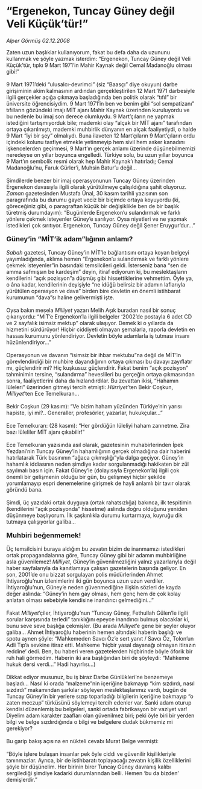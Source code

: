# “Ergenekon, Tuncay Güney değil Veli Küçük’tür!”

*Alper Görmüş 02.12.2008*

<div class="taraf_structure_2col_1zq">
<div class="margen_n">



 <p>Zaten uzun başlıklar kullanıyorum, fakat bu defa daha da uzununu kullanmak ve şöyle yazmak isterdim: “Ergenekon, Tuncay Güney değil Veli Küçük’tür, tıpkı 9 Mart 1971’in Mahir Kaynak değil Cemal Madanoğlu olması gibi!” <br/><br/>9 Mart 1971’deki “ulusalcı-devrimci” (siz “Baasçı” diye okuyun) darbe girişiminin akim kalmasının ardından gerçekleştirilen 12 Mart 1971 darbesiyle ilgili gerçekler açığa çıkmaya başladığında ben politik olarak “tıfıl” bir üniversite öğrencisiydim. 9 Mart 1971’in ben ve benim gibi “sol sempatizanı” tıfılların gözündeki imajı MİT ajanı Mahir Kaynak üzerinden kuruluyordu ve bu nedenle bu imaj son derece olumluydu. 9 Mart’çıların ne yapmak istediğini tartışmıyorduk bile; mademki olay “alçak bir MİT ajanı” tarafından ortaya çıkarılmıştı, mademki muhbirlik dünyanın en alçak faaliyetiydi, o halde 9 Mart “iyi bir şey” olmalıydı. Buna ilaveten 12 Mart’çıların 9 Mart’çıların ordu içindeki kolunu tasfiye etmekle yetinmeyip hem sivil hem asker kanadını işkencelerden geçirmesi, 9 Mart’ın gerçek anlamı üzerinde düşünebilmemizi neredeyse on yıllar boyunca engelledi. Türkiye solu, bu uzun yıllar boyunca 9 Mart’ın sembolik resmi olarak hep Mahir Kaynak’ı hatırladı; Cemal Madanoğlu’nu, Faruk Gürler’i, Muhsin Batur’u değil... <br/><br/>Şimdilerde benzer bir imaj operasyonunun Tuncay Güney üzerinden Ergenekon davasıyla ilgili olarak yürütülmeye çalışıldığına şahit oluyoruz. <i>Zaman</i> gazetesinden Mustafa Ünal, 30 kasım tarihli yazısının son paragrafında bu durumu gayet veciz bir biçimde ortaya koyuyordu (ki, göreceğiniz gibi, o paragraftan küçük bir değişiklikle ben de bir başlık türetmiş durumdayım): “Bugünlerde Ergenekon’u sulandırmak ve farklı yönlere çekmek isteyenler Güney’e sarılıyor. Oysa niyetleri ve ne yapmak istedikleri çok sırıtıyor. Ergenekon, Tuncay Güney değil Şener Eruygur’dur...” <b><br/><br/><font size="4">Güney’in “MİT’ik adam”lığının anlamı?</font></b><i><font size="4"> <br/></font><br/>Sabah</i> gazetesi, Tuncay Güney’in MİT’le bağlantısını ortaya koyan belgeyi yayımladığında, aklıma hemen “Ergenekon’u sulandırmak ve farklı yönlere çekmek isteyenler”in basındaki temsilcileri geldi. İsterseniz bana “sen de amma safmışsın be kardeşim” deyin, itiraf ediyorum ki, bu meslektaşların kendilerini “açık pozisyon”a düşmüş gibi hissettiklerine vehmettim. Öyle ya, o âna kadar, kendilerinin deyişiyle “ne idüğü belirsiz bir adamın laflarıyla yürütülen operasyon ve dava” birden bire devletin en önemli istihbarat kurumunun “dava”sı haline gelivermişti işte. <br/><br/>Oysa bakın mesela <i>Milliyet</i> yazarı Melih Aşık buradan nasıl bir sonuç çıkarıyordu: “MİT’e Ergenekon’la ilgili belgeler ‘2002’de postayla 6 adet CD ve 2 sayfalık isimsiz mektup” olarak ulaşıyor. Demek ki o yıllarda da hizmetini sürdürüyor! Hiçbir ciddiyeti olmayan şemalarla, raporla devletin en hassas kurumunu yönlendiriyor. Devletin böyle adamlarla iş tutması insanı hüzünlendiriyor...” <br/><br/>Operasyonun ve davanın “isimsiz bir ihbar mektubu”na değil de MİT’in görevlendirdiği bir muhbire dayandığının ortaya çıkması bu davayı zayıflatır mı, güçlendirir mi? Hiç kuşkusuz güçlendirir. Fakat benim “açık pozisyon” tahminimin tersine, “sulandırma” heveslileri bu gerçeğin ortaya çıkmasından sonra, faaliyetlerini daha da hızlandırdılar. Bu zevattan ikisi, “Hahamın lüleleri” üzerinden gitmeyi tercih etmişti: <i>Hürriyet</i>’ten Bekir Coşkun, <i>Milliyet</i>’ten Ece Temelkuran... <br/><br/>Bekir Coşkun (29 kasım): “Ve bizim haham yüzünden Türkiye’nin yarısı hapiste, iyi mi?.. Generaller, profesörler, yazarlar, hukukçular...” <br/><br/>Ece Temelkuran: (28 kasım): “Her gördüğün lüleliyi haham zannetme. Zira bazı lüleliler MİT ajanı çıkabilir!” <br/><br/>Ece Temelkuran yazısında asıl olarak, gazetesinin muhabirlerinden İpek Yezdani’nin Tuncay Güney’in hahamlığının gerçek olmadığına dair haberini hatırlatarak Türk basınının “ağaca çıkmışlığı”yla dalga geçiyor. Güney’in hahamlık iddiasının neden şimdiye kadar sorgulanmadığı hakikaten bir zül sayılmalı basın için. Fakat Güney’le (dolayısıyla Ergenekon’la) ilgili çok önemli bir gelişmenin olduğu bir gün, bu gelişmeyi hiçbir şekilde yorumlamayıp espri denemelerine girişmek de hayli anlamlı bir tavır olarak göründü bana. <br/><br/>Şimdi, üç yazıdaki ortak duyguya (ortak rahatsızlığa) bakınca, ilk tespitimin (kendilerini “açık pozisyonda” hissetme) aslında doğru olduğunu yeniden düşünmeye başlıyorum. İlk şaşkınlıkla durumu kurtarmaya, kuyruğu dik tutmaya çalışıyorlar galiba...<b> <br/><br/><font size="4">Muhbiri beğenmemek!</font></b> <br/><br/>Üç temsilcisini buraya aldığım bu zevatın bizim de inanmamızı istedikleri ortak propagandalarına göre, Tuncay Güney gibi bir adamın muhbirliğine asla güvenilemez! <i>Milliyet</i>, Güney’in güvenilmezliğini yalnız yazarlarıyla değil haber sayfalarıyla da kanıtlamaya çalışan gazetelerin başında geliyor. En son, 2001’de onu bizzat sorgulayan polis müdürlerinden Ahmet İhtiyaroğlu’nun izlenimlerini iki gün boyunca uzun uzun verdiler. İhtiyaroğlu’nun, Güney’e neden güvenmediğine ilişkin sözleri de kayda değer aslında: “Güney’in hem gay olması, hem genç hem de çok kolay anlatan olması sebebiyle kendisine inandırıcı gelmediğini...” <br/><br/>Fakat <i>Milliyet</i>’çiler, İhtiyaroğlu’nun “Tuncay Güney, Fethullah Gülen’le ilgili sorular karşısında terledi” tanıklığını epeyce inandırıcı bulmuş olacaklar ki, bunu seve seve başlığa çekmişler. (Bu arada <i>Milliyet</i>’e gene bir şeyler oluyor galiba... Ahmet İhtiyaroğlu haberinin hemen altındaki haberin başlığı ve spotu aynen şöyle: “Mahkemeden Savcı Öz’e sert yanıt / Savcı Öz, Tolon’un Adli Tıp’a sevkine itiraz etti. Mahkeme ‘hiçbir yasal dayanağı olmayan itirazın reddine’ dedi. Ben, bu haberi veren gazetelerden hiçbirinde böyle öforik bir ruh hali görmedim. Haberin iki ara başlığından biri de şöyleydi: “Mahkeme hukuk dersi verdi...” Hadi hayırlısı...) <br/><br/>Dikkat ediyor musunuz, bu iş biraz Darbe Günlükleri’ne benzemeye başladı... Nasıl ki orada “malzeme”nin içeriğine bakmayıp “kim sızdırdı, nasıl sızdırdı” makamından şarkılar söyleyen meslektaşlarımız vardı, bugün de Tuncay Güney’in bir yerlere sızıp toparladığı bilgilerin içeriğine bakmayıp “o zaten meczup” türküsünü söylemeyi tercih edenler var. Sanki adam oturup kendisi düzenlemiş bu belgeleri, sanki ortada fabrikasyon bir vaziyet var! Diyelim adam karakter zaafları olan güvenilmez biri; peki öyle biri bir yerden bilgi ve belge sızdırdığında o bilgi ve belgelere dudak bükmemiz mi gerekiyor? <br/><br/>Bu garip bakış açısına en nükteli cevabı Murat Belge vermişti: <br/><br/>“Böyle işlere bulaşan insanlar pek öyle ciddi ve güvenilir kişilikleriyle tanınmazlar. Ayrıca, bir de istihbaratı toplayacağı zevatın kişilik özelliklerini şöyle bir düşünelim. Her birinin birer Tuncay Güney davranış kalıbı sergilediği şimdiye kadarki durumlarından belli. Hemen ‘bu da bizden’ demişlerdir.” </p>

<br/>


<div id="taraf_not">
</div>

</div>


</div>
